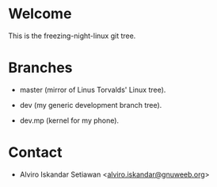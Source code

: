 # Welcome

This is the freezing-night-linux git tree.

# Branches

  - master (mirror of Linus Torvalds' Linux tree).

  - dev (my generic development branch tree).

  - dev.mp (kernel for my phone).

# Contact

  - Alviro Iskandar Setiawan &lt;alviro.iskandar@gnuweeb.org&gt;

